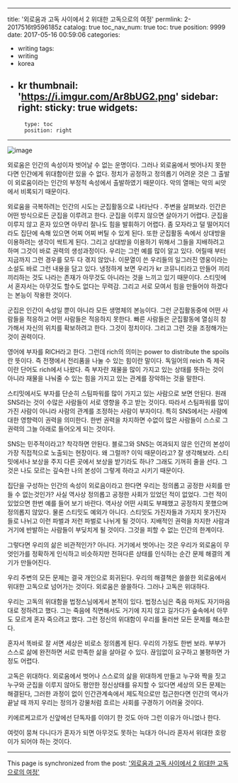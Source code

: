 
---
title: '외로움과 고독 사이에서 2 위대한 고독으로의 여정'
permlink: 2-2017516t9596185z
catalog: true
toc_nav_num: true
toc: true
position: 9999
date: 2017-05-16 00:59:06
categories:
- writing
tags:
- writing
- korea
- kr
thumbnail: 'https://i.imgur.com/Ar8bUG2.png'
sidebar:
    right:
        sticky: true
widgets:
    -
        type: toc
        position: right
---


![image](https://i.imgur.com/Ar8bUG2.png)

외로움은 인간의 속성이자 벗어날 수 없는 운명이다. 그러나 외로움에서 벗어나지 못한다면 인간에게 위대함이란 있을 수 없다. 정치가 공정하고 정의롭기 어려운 것은 그 출발이 외로움이라는 인간의 부정적 속성에서 출발하였기 때문이다. 악의 열매는 악의 씨앗에서 비록되기 때문이다.
 
외로움을 극복하려는 인간의 시도는 군집활동으로 나타난다 . 주변을 살펴보라. 인간은 어떤 방식으로든 군집을 이루려고 한다. 군집을 이루지 않으면 살아가기 어렵다. 군집을 이루지 않고 혼자 있으면 아무리 잘나도 힘을 발휘하기 어렵다. 좀 모자라고 덜 떨어지더라도 집단에 속해 있으면 어찌 어찌 버틸 수 있게 된다. 또한 군집활동 속에서 상대방을 이용하려는 생각이 싹트게 된다. 그리고 상대방을 이용하기 위해서 그들을 지배하려고 하며 그것이 바로 권력의 생성과정이다. 우리는 그런 예를 많이 알고 있다. 어릴때 부터 지금까지 그런 경우를 모두 다 겪지 않았나. 이문열이 쓴 우리들의 일그러진 영웅이라는 소설도 바로 그런 내용을 담고 있다. 
냉정하게 보면 우리가 kr 코뮤니티라고 만들어 끼리끼리하는 것도 나라는 존재가 아무것도 아니라는 것을 느끼고 있기 때문이다. 스티밋에서 혼자서는 아무것도 할수도 없다는 무력감. 그리고 서로 모여서 힘을 만들어야 하겠다는 본능이 작용한 것이다.  

군집은 인간이 속성일 뿐이 아니라 모든 생명체의 본능이다. 그런 군집활동중에 어떤 사람들을 적응하고 어떤 사람들은 적응하지 못한다. 빠른 사람들은 군집활동에 열심히 참가해서 자신의 위치를 확보하려고 한다. 그것이 정치이다. 그리고 그런 것을 조정해가는 것이 권력이다.

영어에 부자를 RICH라고 한다. 그런데 rich의 의미는 power to distribute the spoils란 뜻이다. 즉 전쟁에서 전리품을 나눌 수 있는 힘이란 말이다. 독일어의 reich 즉 제국이란 단어도 rich에서 나왔다. 즉 부자란 재물을 많이 가지고 있는 상태를 뜻하는 것이 아니라 재물을 나눠줄 수 있는 힘을 가지고 있는 관계를 장악하는 것을 말한다. 

스티밋에서도 부자를 단순히 스팀파워를 많이 가지고 있는 사람으로 보면 안된다. 원래 SNS라는 것이 수많은 사람들이 서로 영향을 주고 받는 것이다. 따라서 스팀파워를 많이 가진 사람이 아니라 사람의 관계를 조정하는 사람이 부자이다. 특히 SNS에서는 사람에 대한 영향력이 권력을 의미한다. 한번 권력을 차지하면 수없이 많은 사람들이 스스로 그 권력의 그늘 아래로 들어오게 되는 것이다. 

SNS는 민주적이라고? 착각하면 안된다. 블로그와 SNS는 여과되지 않은 인간의 본성이 가장 직접적으로 노출되는 현장이다. 왜 그럴까? 이익 때문이라고? 잘 생각해보라. 스티밋에서나 보상을 주지 다른 곳에서 보상을 받기라도 하나? 그래도 기꺼히 줄을 선다. 그것은 나도 모르는 깊숙한 나의 본성이 그렇게 하라고 시키기 때문이다.  

집단을 구성하는 인간의 속성이 외로음이라고 한다면 우리는 정의롭고 공정한 사회를 만들 수 없는것인가? 사실 역사상 정의롭고 공정한 사회가 있었던 적이 없었다. 그런 적이 있었으면 한번 예를 들어 보기 바란다. 역사상 어떤 사회도 부패했고 공정하지 못했으며 정의롭지 않았다. 물론 스티밋도 예외가 아니다. 스티밋도 가진자들과 가지지 못가진자들로 나뉘고 이런 파벌과 저런 파벌로 나뉘게 될 것이다. 지배적인 권력을 차지한 사람과 거기에 반발하는 사람들이 부딪치게 될 것이다. 그것을 피할 수 없는 인간의 한계이다.  

그렇다면 우리의 삶은 비관적인가?  아니다. 거기에서 벗어나는 것은 우리가 외로움이 무엇인가를 정확하게 인식하고 비슷하지만 전혀다른 상태를 인식하는 순간 문제 해결의 계기가 만들어진다. 

우리 주변의 모든 문제는 결국 개인으로 회귀된다.  우리의 해결책은 쓸쓸한 외로움에서 위대한 고독으로 넘어가는 것이다. 외로움은 쓸쓸하다. 그러나 고독은 위대하다. 

우리는 고독의 위대함을 법정스님에게서 본적이 있다. 법정스님은 죽음 마저도 자기마음대로 정하려고 했다. 그는 죽음에 직면해서도 거기에 지지 않고 길가다가 숲속에서 아무도 모르게 혼자 죽으려고 했다. 그런 정신의 위대함이 우리를 둘러싼 모든 문제를 해소한다. 

  혼자서 똑바로 잘 서면 세상은 비로소 정의롭게 된다. 우리의 가정도 한번 보라. 부부가 스스로 삶에 완전하면 서로 만족한 삶을 살아갈 수 있다. 끊임없이 요구하고 불평하면 가정도 어렵다. 

고독은 위대하다. 외로움에서 벗어나 스스로의 삶을 위대하게 만들고 누구와 짝을 짓고 누구와 군집을 이루지 않아도 평안한 정신상태를 유지할 수 있다면 세상의 모든 문제는 해결된다, 그러한 과정이 없이 인간관계속에서 제도적으로만 접근한다면 인간의 역사가 끝날 때 까지 우리는 정의가 강물처럼 흐르는 사회를 구경하기 어려울 것이다.

키에르케고르가 신앞에선 단독자를 이야기 한 것도 아마 그런 이유가 아니었나 한다. 

여럿이 뭉쳐 다니다가 혼자가 되면 아무것도 못하는 늑대가 아니라  혼자서 위대한 호랑이가 되어야 하는 것이다.

- - -

This page is synchronized from the post: ['외로움과 고독 사이에서 2 위대한 고독으로의 여정'](https://steemit.com/@oldstone/2-2017516t9596185z)
